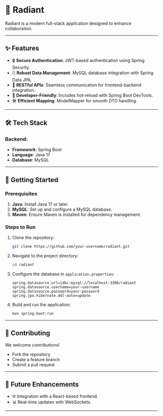 
# 🌟 Radiant

Radiant is a modern full-stack application designed to enhance collaboration.

---

## ✨ Features
- 🔒 **Secure Authentication**: JWT-based authentication using Spring Security.  
- 🗄️ **Robust Data Management**: MySQL database integration with Spring Data JPA.  
- 📡 **RESTful APIs**: Seamless communication for frontend-backend integration.  
- 🚀 **Developer-Friendly**: Includes hot-reload with Spring Boot DevTools.  
- 🛠️ **Efficient Mapping**: ModelMapper for smooth DTO handling.

---

## 🛠️ Tech Stack
### Backend:
- **Framework**: Spring Boot  
- **Language**: Java 17  
- **Database**: MySQL  

---

## 🚀 Getting Started
### Prerequisites
1. **Java**: Install Java 17 or later.  
2. **MySQL**: Set up and configure a MySQL database.  
3. **Maven**: Ensure Maven is installed for dependency management.  

### Steps to Run
1. Clone the repository:  
   ```bash
   git clone https://github.com/your-username/radiant.git
   ```
2. Navigate to the project directory:  
   ```bash
   cd radiant
   ```
3. Configure the database in `application.properties`:  
   ```properties
   spring.datasource.url=jdbc:mysql://localhost:3306/radiant
   spring.datasource.username=your-username
   spring.datasource.password=your-password
   spring.jpa.hibernate.ddl-auto=update
   ```
4. Build and run the application:  
   ```bash
   mvn spring-boot:run
   ```

---

## 👥 Contributing
We welcome contributions!  
- Fork the repository  
- Create a feature branch  
- Submit a pull request  

---

## 🔮 Future Enhancements
- 🌐 Integration with a React-based frontend.
- 📊 Real-time updates with WebSockets.  

---
